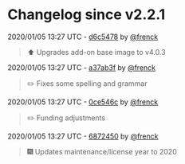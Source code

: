 # Changelog since v2.2.1

2020/01/05 13:27 UTC - [d6c5478](https://github.com/hassio-addons/addon-airsonos/commit/d6c5478e4c12c6b82d608ef24d0c21b08a1e18b4) by [@frenck](https://github.com/frenck)
> :arrow_up: Upgrades add-on base image to v4.0.3 

2020/01/05 13:27 UTC - [a37ab3f](https://github.com/hassio-addons/addon-airsonos/commit/a37ab3f0c07b8cc17f4120e2c2bd0d0f5f135bb3) by [@frenck](https://github.com/frenck)
> :pencil2: Fixes some spelling and grammar 

2020/01/05 13:27 UTC - [0ce546c](https://github.com/hassio-addons/addon-airsonos/commit/0ce546c0773e405587c7eacfb571148e25b6ed29) by [@frenck](https://github.com/frenck)
> :pencil2: Funding adjustments 

2020/01/05 13:27 UTC - [6872450](https://github.com/hassio-addons/addon-airsonos/commit/687245048292527b4d8075c2dd82fb2ff0af4951) by [@frenck](https://github.com/frenck)
> :fireworks: Updates maintenance/license year to 2020 

